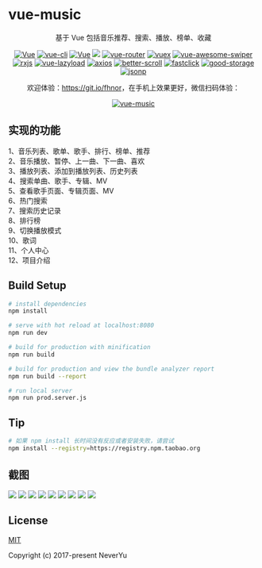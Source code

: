 # vue-music

<p align="center">基于 Vue 包括音乐推荐、搜索、播放、榜单、收藏</p>
<p align="center">
  <a href="https://neveryu.github.io/vue-music/index.html"><img src="https://img.shields.io/travis/rust-lang/rust.svg" alt="Vue"></a>
  <a href="https://github.com/vuejs/vue-cli"><img src="https://img.shields.io/badge/vue--cli-v2.9.3-blue.svg" alt="vue-cli"></a>
  <a href="https://github.com/vuejs/vue"><img src="https://img.shields.io/badge/vue-v2.4.1-blue.svg" alt="Vue"></a>
  <img src="https://img.shields.io/npm/v/npm.svg"></img>
  <a href="https://github.com/vuejs/vue-router"><img src="https://img.shields.io/badge/vue--router-v3.0.1-blue.svg" alt="vue-router"></a>
  <a href="https://github.com/vuejs/vuex"><img src="https://img.shields.io/badge/vuex-v3.0.1-blue.svg" alt="vuex"></a>
  <a href="https://github.com/surmon-china/vue-awesome-swiper"><img src="https://img.shields.io/badge/vue--awesome--swiper-v2.2.6-blue.svg" alt="vue-awesome-swiper"></a>
  <a href="https://github.com/Reactive-Extensions/RxJS"><img src="https://img.shields.io/badge/rxjs-v5.0.2-blue.svg" alt="rxjs"></a>
  <a href="https://github.com/hilongjw/vue-lazyload"><img src="https://img.shields.io/badge/vue--lazyload-v1.4.1-yellow.svg" alt="vue-lazyload"></a>
  <a href="https://github.com/axios/axios"><img src="https://img.shields.io/badge/axios-0.17.1-brightgreen.svg" alt="axios"></a>
  <a href="https://github.com/ustbhuangyi/better-scroll"><img src="https://img.shields.io/badge/better--scroll-1.6.0-blue.svg" alt="better-scroll"></a>
  <a href="https://github.com/ftlabs/fastclick"><img src="https://img.shields.io/badge/fastclick-1.0.6-orange.svg" alt="fastclick"></a>
  <a href="https://github.com/ustbhuangyi/storage"><img src="https://img.shields.io/badge/good--storage-1.0.1-yellow.svg" alt="good-storage"></a>
  <a href="https://github.com/webmodules/jsonp"><img src="https://img.shields.io/badge/jsonp-0.2.1-brightgreen.svg" alt="jsonp"></a>
</p>
<p align="center">欢迎体验：<a href="https://neveryu.github.io/vue-music/index.html">https://git.io/fhnor</a>，在手机上效果更好，微信扫码体验：</p>
<p align="center">
  <a href="https://neveryu.github.io/vue-music/index.html"><img src="https://neveryu.github.io/vue-music/static/vue-music-visit.png" alt="vue-music"></a>
</p>

## 实现的功能

1、音乐列表、歌单、歌手、排行、榜单、推荐<br/>
2、音乐播放、暂停、上一曲、下一曲、喜欢<br/>
3、播放列表、添加到播放列表、历史列表<br/>
4、搜索单曲、歌手、专辑、MV<br/>
5、查看歌手页面、专辑页面、MV<br/>
6、热门搜索<br/>
7、搜索历史记录<br/>
8、排行榜<br/>
9、切换播放模式<br/>
10、歌词<br/>
11、个人中心<br/>
12、项目介绍<br/>

## Build Setup

``` bash
# install dependencies
npm install

# serve with hot reload at localhost:8080
npm run dev

# build for production with minification
npm run build

# build for production and view the bundle analyzer report
npm run build --report

# run local server
npm run prod.server.js
```

## Tip 

```bash
# 如果 npm install 长时间没有反应或者安装失败，请尝试
npm install --registry=https://registry.npm.taobao.org
```

## 截图

![](https://github.com/Neveryu/vue-music/blob/master/screenshot/like.png)
![](https://github.com/Neveryu/vue-music/blob/master/screenshot/playing.png)
![](https://github.com/Neveryu/vue-music/blob/master/screenshot/playlist1.png)
![](https://github.com/Neveryu/vue-music/blob/master/screenshot/rank.png)
![](https://github.com/Neveryu/vue-music/blob/master/screenshot/recommend.png)
![](https://github.com/Neveryu/vue-music/blob/master/screenshot/search.png)
![](https://github.com/Neveryu/vue-music/blob/master/screenshot/search2.png)
![](https://github.com/Neveryu/vue-music/blob/master/screenshot/singer.png)
![](https://github.com/Neveryu/vue-music/blob/master/screenshot/singerdetail.png)

## License

[MIT](https://github.com/Neveryu/vue-music/blob/master/LICENSE)

Copyright (c) 2017-present NeverYu


